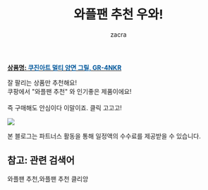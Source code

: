 ﻿---
layout: post
title:  "와플팬 추천 우와!"
author: zacra
categories: [ 아이템 ]
tags: [와플팬 추천,와플팬 추천 클리앙]
image: https://static.coupangcdn.com/image/retail/images/28924446161834-18da5796-d8f6-491d-9146-7b074a4a019b.jpg 
description: "쿠팡에서 와플팬 추천 관련 상품으로 가장 잘팔리는 제품 중 하나라는 사실!!."
rating: 4.5
---

<a href="https://link.coupang.com/re/AFFSDP?lptag=AF8407795&pageKey=89012233&itemId=278291911&vendorItemId=3009839526&traceid=V0-153-6787fa5d14f48f8c"><b>상품명: <font color='#01579B'>쿠진아트 멀티 양면 그릴, GR-4NKR</font></b></a>

잘 팔리는 상품만 추천해요!<br/>
쿠팡에서 "와플팬 추천" 와 인기좋은 제품이에요!<br/><br/>
즉 구매해도 안심이다 이말이죠. 클릭 고고고! <br/>



<a href="https://link.coupang.com/re/AFFSDP?lptag=AF8407795&pageKey=89012233&itemId=278291911&vendorItemId=3009839526&traceid=V0-153-6787fa5d14f48f8c"><img src="https://thumbnail8.coupangcdn.com/thumbnails/remote/q89/image/retail/images/27205119741333-4a422964-5385-4bcb-bbb4-df1667130169.jpg"></a> 

본 블로그는 파트너스 활동을 통해 일정액의 수수료를 제공받을 수 있습니다.

## 참고: 관련 검색어    
와플팬 추천,와플팬 추천 클리앙